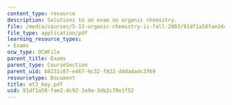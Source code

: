 ```yaml
---
content_type: resource
description: Solutions to an exam on organic chemistry.
file: /media/courses/5-13-organic-chemistry-ii-fall-2003/91df1a58fae2dc923a9a3db2c78e1f52_mt3_key.pdf
file_type: application/pdf
learning_resource_types:
- Exams
ocw_type: OCWFile
parent_title: Exams
parent_type: CourseSection
parent_uid: b8231c67-e467-9c32-f822-dddada4c3f69
resourcetype: Document
title: mt3_key.pdf
uid: 91df1a58-fae2-dc92-3a9a-3db2c78e1f52
---
```

